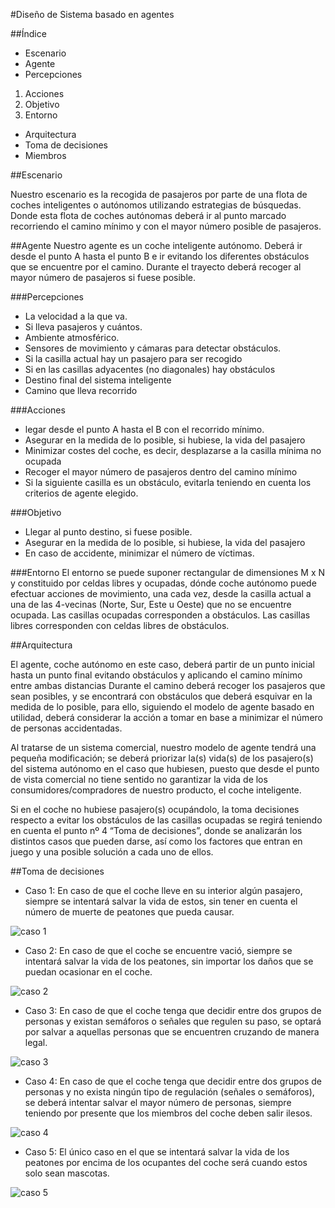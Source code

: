 #Diseño de Sistema basado en agentes

##Índice
* Escenario
* Agente
* Percepciones
1. Acciones
2. Objetivo
3. Entorno
* Arquitectura
* Toma de decisiones
* Miembros

##Escenario

Nuestro escenario es la recogida de pasajeros por parte de una flota de coches inteligentes o autónomos utilizando estrategias de búsquedas. Donde esta flota de coches autónomas deberá ir al punto marcado recorriendo el camino mínimo y con el mayor número posible de pasajeros.

##Agente
Nuestro agente es un coche inteligente autónomo. Deberá ir desde el punto A hasta el punto B e ir evitando los diferentes obstáculos que se encuentre por el camino. Durante el trayecto deberá recoger al mayor número de pasajeros si fuese posible.

###Percepciones
* La velocidad a la que va.
* Si lleva pasajeros y cuántos.
* Ambiente atmosférico.
* Sensores de movimiento y cámaras para detectar obstáculos.
* Si la casilla actual hay un pasajero para ser recogido
* Si en las casillas adyacentes (no diagonales) hay obstáculos
* Destino final del sistema inteligente
* Camino que lleva recorrido

###Acciones
* legar desde el punto A hasta el B con el recorrido mínimo.
* Asegurar en la medida de lo posible, si hubiese, la vida del pasajero
* Minimizar costes del coche, es decir, desplazarse a la casilla mínima no ocupada
* Recoger el mayor número de pasajeros dentro del camino mínimo
* Si la siguiente casilla es un obstáculo, evitarla teniendo en cuenta los criterios de agente elegido.

###Objetivo
* Llegar al punto destino, si fuese posible.
* Asegurar en la medida de lo posible, si hubiese, la vida del pasajero
* En caso de accidente, minimizar el número de víctimas.

###Entorno
El entorno se puede suponer rectangular de dimensiones M x N y constituido por celdas libres y ocupadas, dónde coche autónomo puede efectuar acciones de movimiento, una cada vez, desde la casilla actual a una de las 4-vecinas (Norte, Sur, Este u Oeste) que no se encuentre ocupada. Las casillas ocupadas corresponden a obstáculos. Las casillas libres corresponden con celdas libres de obstáculos.

##Arquitectura

El agente, coche autónomo en este caso, deberá partir de un punto inicial hasta un punto final evitando obstáculos y aplicando el camino mínimo entre ambas distancias Durante el camino deberá recoger los pasajeros que sean posibles, y se encontrará con obstáculos que deberá esquivar en la medida de lo posible, para ello, siguiendo el modelo de agente basado en utilidad, deberá considerar la acción a tomar en base a minimizar el número de personas accidentadas.

Al tratarse de un sistema comercial, nuestro modelo de agente tendrá una pequeña modificación; se deberá priorizar la(s) vida(s) de los pasajero(s) del sistema autónomo en el caso que hubiesen, puesto que desde el punto de vista comercial no tiene sentido no garantizar la vida de los consumidores/compradores de nuestro producto, el coche inteligente.

Si en el coche no hubiese pasajero(s) ocupándolo, la toma decisiones respecto a evitar los obstáculos de las casillas ocupadas se regirá teniendo en cuenta el punto nº 4 “Toma de decisiones”, donde se analizarán los distintos casos que pueden darse, así como los factores que entran en juego y una posible solución a cada uno de ellos.


##Toma de decisiones

* Caso 1: En caso de que el coche lleve en su interior algún pasajero, siempre se intentará salvar la vida de estos, sin tener en cuenta el número de muerte de peatones que pueda causar.

![caso 1](./img/caso1.png)

* Caso 2: En caso de que el coche se encuentre vació, siempre se intentará salvar la vida de los peatones, sin importar los daños que se puedan ocasionar en el coche.

![caso 2](./img/caso2.png)

* Caso 3: En caso de que el coche tenga que decidir entre dos grupos de personas y existan semáforos o señales que regulen su paso, se optará por salvar a aquellas personas que se encuentren cruzando de manera legal.

![caso 3](./img/caso3.png)

* Caso 4: En caso de que el coche tenga que decidir entre dos grupos de personas y no exista ningún tipo de regulación (señales o semáforos), se deberá intentar salvar el mayor número de personas, siempre teniendo por presente que los miembros del coche deben salir ilesos.

![caso 4](./img/caso4.png)

* Caso 5: El único caso en el que se intentará salvar la vida de los peatones por encima de los ocupantes del coche será cuando estos solo sean mascotas.

![caso 5](./img/caso5.png)
